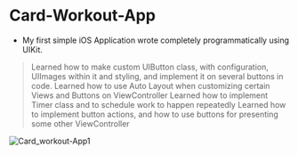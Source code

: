 # Card-Workout-App
- My first simple iOS Application wrote completely programmatically using UIKit.
> Learned how to make custom UIButton class, with configuration, UIImages within it and styling, and implement it on several buttons in code.
> Learned how to use Auto Layout when customizing certain Views and Buttons on ViewController
> Learned how to implement Timer class and to schedule work to happen repeatedly
> Learned how to implement button actions, and how to use buttons for presenting some other ViewController

![Card_workout-App1](https://github.com/Orhanko/Card-Workout-App/assets/95143599/37579424-63b5-42d7-8361-1a950b28152e)
